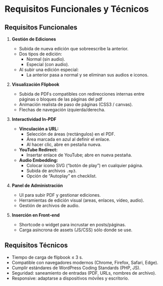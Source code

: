 # Requisitos Funcionales y Técnicos

## Requisitos Funcionales
1. **Gestión de Ediciones**  
   - Subida de nueva edición que sobreescribe la anterior.  
   - Dos tipos de edición:
     - Normal (sin audio).  
     - Especial (con audio).  
   - Al subir una edición especial:
     - La anterior pasa a normal y se eliminan sus audios e iconos.

2. **Visualización Flipbook**  
   - Subida de PDFs compatibles con redirecciones internas entre páginas o bloques de las páginas del pdf
   - Animación realista de paso de páginas (CSS3 / canvas).  
   - Flechas de navegación izquierda/derecha.

3. **Interactividad In‑PDF**  
   - **Vinculación a URL:**  
     - Selección de áreas (rectángulos) en el PDF.  
     - Área marcada en azul al definir el enlace.  
     - Al hacer clic, abre en pestaña nueva.  
   - **YouTube Redirect:**  
     - Insertar enlace de YouTube; abre en nueva pestaña.  
   - **Audio Embedding:**  
     - Colocar icono SVG (“botón de play”) en cualquier página.  
     - Subida de archivos `.mp3`.  
     - Opción de “Autoplay” en checklist.

4. **Panel de Administración**  
   - UI para subir PDF y gestionar ediciones.  
   - Herramientas de edición visual (areas, enlaces, vídeo, audio).  
   - Gestión de archivos de audio.

5. **Inserción en Front‑end**  
   - Shortcode o widget para incrustar en posts/páginas.  
   - Carga asíncrona de assets (JS/CSS) sólo donde se use.

## Requisitos Técnicos
- Tiempo de carga de flipbook ≤ 3 s.  
- Compatible con navegadores modernos (Chrome, Firefox, Safari, Edge).  
- Cumplir estándares de WordPress Coding Standards (PHP, JS).  
- Seguridad: saneamiento de entradas (PDF, URLs, nombres de archivo).  
- Responsive: adaptarse a dispositivos móviles y escritorio.  

